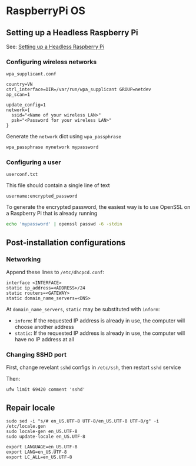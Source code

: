# RaspberryPi OS

## Setting up a Headless Raspberry Pi

See: [Setting up a Headless Raspberry Pi](https://www.raspberrypi.com/documentation/computers/configuration.html#setting-up-a-headless-raspberry-pi)

### Configuring wireless networks

`wpa_supplicant.conf`

```text
country=VN
ctrl_interface=DIR=/var/run/wpa_supplicant GROUP=netdev
ap_scan=1

update_config=1
network={
  ssid="<Name of your wireless LAN>"
  psk="<Password for your wireless LAN>"
}
```

Generate the `network` dict using `wpa_passphrase`

```bash
wpa_passphrase mynetwork mypassword
```

### Configuring a user

`userconf.txt`

This file should contain a single line of text

```text
username:encrypted_password
```

To generate the encrypted password, the easiest way is to use OpenSSL on a Raspberry Pi that is already running

```bash
echo 'mypassword' | openssl passwd -6 -stdin
```

## Post-installation configurations

### Networking

Append these lines to `/etc/dhcpcd.conf`:

```text
interface <INTERFACE>
static ip_address=<ADDRESS>/24
static routers=<GATEWAY>
static domain_name_servers=<DNS>
```

At `domain_name_servers`, `static` may be substituted with `inform`:

- `inform`: If the requested IP address is already in use, the computer will choose another address
- `static`: If the requested IP address is already in use, the computer will have no IP address at all

### Changing SSHD port

First, change revelant `sshd` configs in `/etc/ssh`, then restart `sshd` service

Then:

```shell
ufw limit 69420 comment 'sshd'
```

## Repair locale

```shell
sudo sed -i "s/# en_US.UTF-8 UTF-8/en_US.UTF-8 UTF-8/g" -i /etc/locale.gen
sudo locale-gen en_US.UTF-8
sudo update-locale en_US.UTF-8

export LANGUAGE=en_US.UTF-8
export LANG=en_US.UTF-8
export LC_ALL=en_US.UTF-8
```
